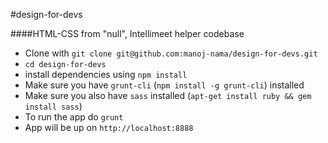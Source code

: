 #design-for-devs

####HTML-CSS from "null", Intellimeet helper codebase

* Clone with `git clone git@github.com:manoj-nama/design-for-devs.git`
* `cd design-for-devs`
* install dependencies using `npm install`
* Make sure you have `grunt-cli` (`npm install -g grunt-cli`) installed
* Make sure you also have `sass` installed (`apt-get install ruby && gem install sass`)
* To run the app do `grunt`
* App will be up on `http://localhost:8888`